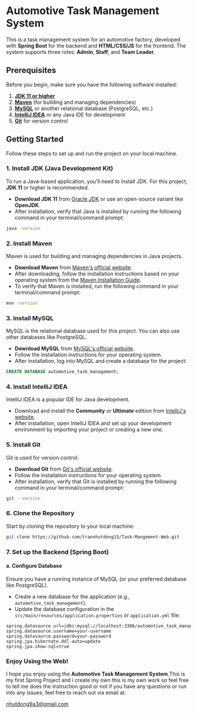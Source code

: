 # Automotive Task Management System

This is a task management system for an automotive factory, developed with **Spring Boot** for the backend and **HTML/CSS/JS** for the frontend. The system supports three roles: **Admin**, **Staff**, and **Team Leader**.

## Prerequisites

Before you begin, make sure you have the following software installed:

1. **[JDK 11 or higher](https://www.oracle.com/java/technologies/javase-jdk11-downloads.html)**
2. **[Maven](https://maven.apache.org/download.cgi)** (for building and managing dependencies)
3. **[MySQL](https://dev.mysql.com/downloads/)** or another relational database (PostgreSQL, etc.)
4. **[IntelliJ IDEA](https://www.jetbrains.com/idea/download/)** or any Java IDE for development
5. **[Git](https://git-scm.com/downloads)** for version control

## Getting Started

Follow these steps to set up and run the project on your local machine.

### 1. Install JDK (Java Development Kit)

To run a Java-based application, you'll need to install JDK. For this project, **JDK 11** or higher is recommended.

- **Download JDK 11** from [Oracle JDK](https://www.oracle.com/java/technologies/javase-jdk11-downloads.html) or use an open-source variant like **OpenJDK**.
- After installation, verify that Java is installed by running the following command in your terminal/command prompt:

```bash
java -version
```

### 2. Install Maven

Maven is used for building and managing dependencies in Java projects.

- **Download Maven** from [Maven's official website](https://maven.apache.org/download.cgi).
- After downloading, follow the installation instructions based on your operating system from the [Maven Installation Guide](https://maven.apache.org/install.html).
- To verify that Maven is installed, run the following command in your terminal/command prompt:

```bash
mvn -version
```
### 3. Install MySQL

MySQL is the relational database used for this project. You can also use other databases like PostgreSQL.

- **Download MySQL** from [MySQL's official website](https://dev.mysql.com/downloads/).
- Follow the installation instructions for your operating system.
- After installation, log into MySQL and create a database for the project:

```sql
CREATE DATABASE automotive_task_management;
```

### 4. Install IntelliJ IDEA

IntelliJ IDEA is a popular IDE for Java development.

- Download and install the **Community** or **Ultimate** edition from [IntelliJ's website](https://www.jetbrains.com/idea/download/).
- After installation, open IntelliJ IDEA and set up your development environment by importing your project or creating a new one.


### 5. Install Git

Git is used for version control.

- **Download Git** from [Git's official website](https://git-scm.com/downloads).
- Follow the installation instructions for your operating system.
- After installation, verify that Git is installed by running the following command in your terminal/command prompt:

```bash
git --version
```

### 6. Clone the Repository

Start by cloning the repository to your local machine:

```bash
git clone https://github.com/trannhutdong15/Task-Mangement-Web.git
```

### 7. Set up the Backend (Spring Boot)

#### a. Configure Database

Ensure you have a running instance of MySQL (or your preferred database like PostgreSQL).

- Create a new database for the application (e.g., `automotive_task_management`).
- Update the database configuration in the `src/main/resources/application.properties` or `application.yml` file:

```properties
spring.datasource.url=jdbc:mysql://localhost:3306/automotive_task_management
spring.datasource.username=your-username
spring.datasource.password=your-password
spring.jpa.hibernate.ddl-auto=update
spring.jpa.show-sql=true
```
### Enjoy Using the Web!

I hope you enjoy using the **Automotive Task Management System**.This is my first Spring Project and i create my own this is my own work so feel free to tell me does the instruction good or not if you have any questions or run into any issues, feel free to reach out via email at:

[nhutdong9a3@gmail.com](mailto:nhutdong9a3@gmail.com)



